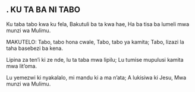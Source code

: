 ## . KU TA BA NI TABO

Ku taba tabo kwa ku fela, Bakutuli ba ta kwa hae,
Ha ba tisa ba lumeli mwa munzi wa Mulimu.

MAKUTELO:
Tabo, tabo hona cwale, Tabo, tabo ya kamita;
Tabo, lizazi la taha basebezi ba kena.


Lipina za ten’i ki ze nde, lu ta taba mwa lipilu;
Lu tumise mupulusi kamita mwa lit’oma.


Lu yemezwi ki nyakalalo, mi mandu ki a ma n’ata;
A lukisiwa ki Jesu, Mwa munzi wa Mulimu.

